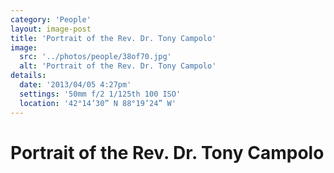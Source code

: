 ```yaml
---
category: 'People'
layout: image-post
title: 'Portrait of the Rev. Dr. Tony Campolo'
image:
  src: '../photos/people/38of70.jpg'
  alt: 'Portrait of the Rev. Dr. Tony Campolo'
details:
  date: '2013/04/05 4:27pm'
  settings: '50mm f/2 1/125th 100 ISO'
  location: '42°14’30” N 88°19’24” W'
---
```

<h1 class="d-none">Portrait of the Rev. Dr. Tony Campolo</h1>